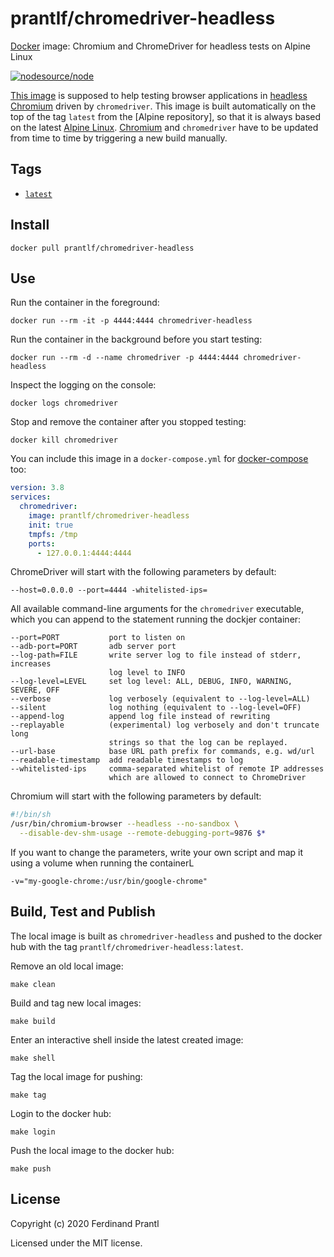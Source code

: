 # prantlf/chromedriver-headless

[Docker] image: Chromium and ChromeDriver for headless tests on Alpine Linux

[![nodesource/node](http://dockeri.co/image/prantlf/chromedriver-headless)](https://hub.docker.com/repository/docker/prantlf/chromedriver-headless/)

[This image] is supposed to help testing browser applications in [headless Chromium] driven by `chromedriver`. This image is built automatically on the top of the tag `latest` from the [Alpine repository], so that it is always based on the latest [Alpine Linux]. [Chromium] and `chromedriver` have to be updated from time to time by triggering a new build manually.

## Tags

- [`latest`]

## Install

    docker pull prantlf/chromedriver-headless

## Use

Run the container in the foreground:

    docker run --rm -it -p 4444:4444 chromedriver-headless

Run the container in the background before you start testing:

    docker run --rm -d --name chromedriver -p 4444:4444 chromedriver-headless

Inspect the logging on the console:

    docker logs chromedriver

Stop and remove the container after you stopped testing:

    docker kill chromedriver

You can include this image in a `docker-compose.yml` for [docker-compose] too:

```yaml
version: 3.8
services:
  chromedriver:
    image: prantlf/chromedriver-headless
    init: true
    tmpfs: /tmp
    ports:
      - 127.0.0.1:4444:4444
```

ChromeDriver will start with the following parameters by default:

    --host=0.0.0.0 --port=4444 -whitelisted-ips=

All available command-line arguments for the `chromedriver` executable, which
you can append to the statement running the dockjer container:

    --port=PORT           port to listen on
    --adb-port=PORT       adb server port
    --log-path=FILE       write server log to file instead of stderr, increases
                          log level to INFO
    --log-level=LEVEL     set log level: ALL, DEBUG, INFO, WARNING, SEVERE, OFF
    --verbose             log verbosely (equivalent to --log-level=ALL)
    --silent              log nothing (equivalent to --log-level=OFF)
    --append-log          append log file instead of rewriting
    --replayable          (experimental) log verbosely and don't truncate long
                          strings so that the log can be replayed.
    --url-base            base URL path prefix for commands, e.g. wd/url
    --readable-timestamp  add readable timestamps to log
    --whitelisted-ips     comma-separated whitelist of remote IP addresses
                          which are allowed to connect to ChromeDriver

Chromium will start with the following parameters by default:

```sh
#!/bin/sh
/usr/bin/chromium-browser --headless --no-sandbox \
  --disable-dev-shm-usage --remote-debugging-port=9876 $*
```

If you want to change the parameters, write your own script and map it using
a volume when running the containerL

    -v="my-google-chrome:/usr/bin/google-chrome"

## Build, Test and Publish

The local image is built as `chromedriver-headless` and pushed to the docker hub with the tag `prantlf/chromedriver-headless:latest`.

Remove an old local image:

    make clean

Build and tag new local images:

    make build

Enter an interactive shell inside the latest created image:

    make shell

Tag the local image for pushing:

    make tag

Login to the docker hub:

    make login

Push the local image to the docker hub:

    make push

## License

Copyright (c) 2020 Ferdinand Prantl

Licensed under the MIT license.

[Docker]: https://www.docker.com/
[This image]: https://hub.docker.com/repository/docker/prantlf/chromedriver-headless
[`latest`]: https://hub.docker.com/repository/docker/prantlf/chromedriver-headless/tags
[headless Chromium]: https://chromium.googlesource.com/chromium/src/+/lkgr/headless/README.md
[Chromium]: https://www.chromium.org/
[Alpine Linux]: https://alpinelinux.org/
[docker-compose]: https://docs.docker.com/compose/
